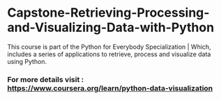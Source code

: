 # Capstone-Retrieving-Processing-and-Visualizing-Data-with-Python

This course is part of the Python for Everybody Specialization | Which, includes a series of applications to retrieve, process and visualize data using Python.  

### For more details visit : https://www.coursera.org/learn/python-data-visualization
